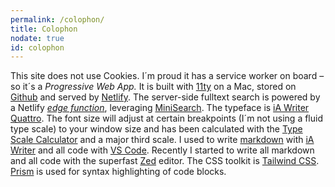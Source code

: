 ```yaml
---
permalink: /colophon/
title: Colophon
nodate: true
id: colophon
---
```

This site does not use Cookies. I´m proud it has a service worker on board – so it´s a *Progressive Web App.* It is built with [11ty](https://www.11ty.dev) on a Mac, stored on [Github](https://github.com) and served by [Netlify](https://www.netlify.com). The server-side fulltext search is powered by a Netlify [*edge function*](/2023-01-07-edge-search/), leveraging [MiniSearch](https://lucaong.github.io/minisearch/). The typeface is [iA Writer Quattro](https://ia.net/topics/a-typographic-christmas). The font size will adjust at certain breakpoints (I´m not using a fluid type scale) to your window size and has been calculated with the [Type Scale Calculator](https://typescale.com) and a major third scale. I used to write [markdown](https://www.markdownguide.org) with [iA Writer](https://ia.net/writer) and all code with [VS Code](https://code.visualstudio.com). Recently I started to write all markdown and all code with the superfast [Zed](https://zed.dev) editor. The CSS toolkit is [Tailwind CSS](/2023-01-24-my-first-attempt-with-tailwind-css/). [Prism](https://prismjs.com) is used for syntax highlighting of code blocks.

